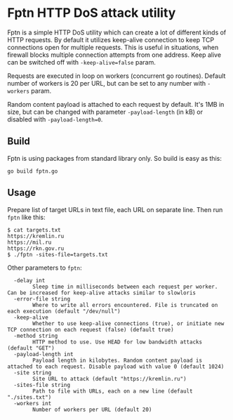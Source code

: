 # Fptn HTTP DoS attack utility

Fptn is a simple HTTP DoS utility which can create a lot of different kinds of HTTP requests. By default it utilizes keep-alive connection to keep TCP connections open for multiple requests. This is useful in situations, when firewall blocks multiple connection attempts from one address. Keep alive can be switched off with `-keep-alive=false` param.

Requests are executed in loop on workers (concurrent go routines). Default number of workers is 20 per URL, but can be set to any number with `-workers` param.

Random content payload is attached to each request by default. It's 1MB in size, but can be changed with parameter `-payload-length` (in kB) or disabled with `-payload-length=0`.

## Build

Fptn is using packages from standard library only. So build is easy as this:

```
go build fptn.go
```


## Usage

Prepare list of target URLs in text file, each URL on separate line. Then run `fptn` like this:

```
$ cat targets.txt
https://kremlin.ru
https://mil.ru
https://rkn.gov.ru
$ ./fptn -sites-file=targets.txt
```

Other parameters to `fptn`:

```
  -delay int
    	Sleep time in milliseconds between each request per worker. Can be increased for keep-alive attacks similar to slowloris
  -error-file string
    	Where to write all errors encountered. File is truncated on each execution (default "/dev/null")
  -keep-alive
    	Whether to use keep-alive connections (true), or initiate new TCP connection on each request (false) (default true)
  -method string
    	HTTP method to use. Use HEAD for low bandwidth attacks (default "GET")
  -payload-length int
    	Payload length in kilobytes. Random content payload is attached to each request. Disable payload with value 0 (default 1024)
  -site string
    	Site URL to attack (default "https://kremlin.ru")
  -sites-file string
    	Path to file with URLs, each on a new line (default "./sites.txt")
  -workers int
    	Number of workers per URL (default 20)
```
